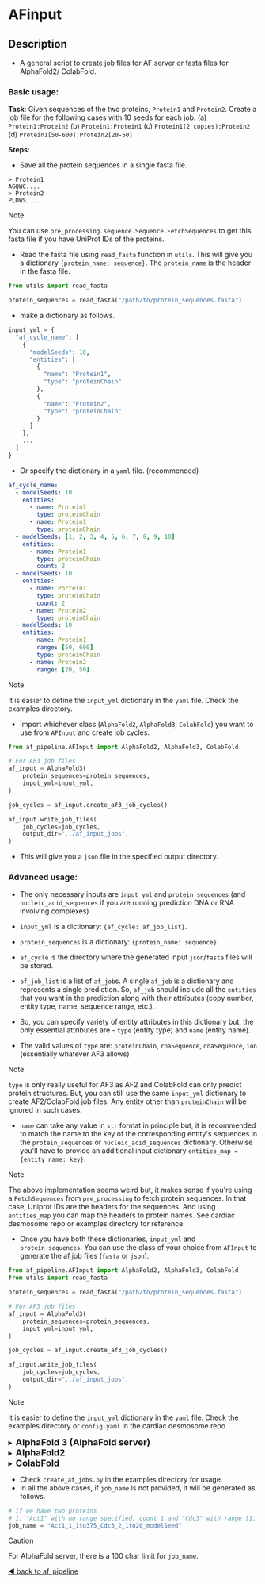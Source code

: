 # AFinput

## Description
- A general script to create job files for AF server or fasta files for AlphaFold2/ ColabFold.

### Basic usage:

**Task**:
Given sequences of the two proteins, `Protein1` and `Protein2`. Create a job file for the following cases with 10 seeds for each job. (a) `Protein1:Protein2` (b) `Protein1:Protein1` (c) `Protein1(2 copies):Protein2` (d) `Protein1[50-600]:Protein2[20-50]`

**Steps**:

- Save all the protein sequences in a single fasta file.

```fasta
> Protein1
AGQWC....
> Protein2
PLDWS....
```

> [!NOTE]
> You can use `pre_processing.sequence.Sequence.FetchSequences` to get this fasta file if you have UniProt IDs of the proteins.

- Read the fasta file using `read_fasta` function in `utils`. This will give you a dictionary `{protein_name: sequence}`. The `protein_name` is the header in the fasta file.

```python
from utils import read_fasta

protein_sequences = read_fasta("/path/to/protein_sequences.fasta")
```

- make a dictionary as follows.

```python
input_yml = {
  "af_cycle_name": [
    {
      "modelSeeds": 10,
      "entities": [
        {
          "name": "Protein1",
          "type": "proteinChain"
        },
        {
          "name": "Protein2",
          "type": "proteinChain"
        }
      ]
    },
    ...
  ]
}
```

- Or specify the dictionary in a `yaml` file. (recommended)

```yaml
af_cycle_name:
  - modelSeeds: 10
    entities:
      - name: Protein1
        type: proteinChain
      - name: Protein1
        type: proteinChain
  - modelSeeds: [1, 2, 3, 4, 5, 6, 7, 8, 9, 10]
    entities:
      - name: Protein1
        type: proteinChain
        count: 2
  - modelSeeds: 10
    entities:
      - name: Portein1
        type: proteinChain
        count: 2
      - name: Protein2
        type: proteinChain
  - modelSeeds: 10
    entities:
      - name: Protein1
        range: [50, 600]
        type: proteinChain
      - name: Protein2
        range: [20, 50]
```

> [!NOTE]
> It is easier to define the `input_yml` dictionary in the `yaml` file.
> Check the examples directory.

- Import whichever class (`AlphaFold2`, `AlphaFold3`, `ColabFold`) you want to use from `AFInput` and create job cycles.

```python
from af_pipeline.AFInput import AlphaFold2, AlphaFold3, ColabFold

# For AF3 job files
af_input = AlphaFold3(
    protein_sequences=protein_sequences,
    input_yml=input_yml,
)

job_cycles = af_input.create_af3_job_cycles()

af_input.write_job_files(
    job_cycles=job_cycles,
    output_dir="../af_input_jobs",
)
```

- This will give you a `json` file in the specified output directory.

### Advanced usage:

- The only necessary inputs are `input_yml` and `protein_sequences` (and `nucleic_acid_sequences` if you are running prediction DNA or RNA involving complexes)

- `input_yml` is a dictionary: `{af_cycle: af_job_list}`.

- `protein_sequences` is a dictionary: `{protein_name: sequence}`

- `af_cycle` is the directory where the generated input `json`/`fasta` files will be stored.

- `af_job_list` is a list of `af_job`s. A single `af_job` is a dictionary and represents a single prediction. So, `af_job` should include all the `entities` that you want in the prediction along with their attributes (copy number, entity type, name, sequence range, etc.).

- So, you can specify variety of entity attributes in this dictionary but, the only essential attributes are - `type` (entity type) and `name` (entity name).
- The valid values of `type` are: `proteinChain`, `rnaSequence`, `dnaSequence`, `ion` (essentially whatever AF3 allows)

> [!NOTE]
> `type` is only really useful for AF3 as AF2 and ColabFold can only predict protein structures. 
> But, you can still use the same `input_yml` dictionary to create AF2/ColabFold job files. Any entity other than `proteinChain` will be ignored in such cases.

- `name` can take any value in `str` format in principle but, it is recommended to match the name to the key of the corresponding entity's sequences in the `protein_sequences` or `nucleic_acid_sequences` dictionary. Otherwise you'll have to provide an additional input dictionary `entities_map = {entity_name: key}`.

> [!NOTE]
> The above implementation seems weird but, it makes sense if you're using a `FetchSequences` from `pre_processing` to fetch protein sequences. In that case, Uniprot IDs are the headers for the sequences. And using `entities_map` you can map the headers to protein names. See cardiac desmosome repo or examples directory for reference.

- Once you have both these dictionaries, `input_yml` and `protein_sequences`. You can use the class of your choice from `AFInput` to generate the af job files (`fasta` or `json`).

```python
from af_pipeline.AFInput import AlphaFold2, AlphaFold3, ColabFold
from utils import read_fasta

protein_sequences = read_fasta("/path/to/protein_sequences.fasta")

# For AF3 job files
af_input = AlphaFold3(
    protein_sequences=protein_sequences,
    input_yml=input_yml,
)

job_cycles = af_input.create_af3_job_cycles()

af_input.write_job_files(
    job_cycles=job_cycles,
    output_dir="../af_input_jobs",
)
```

> [!NOTE]
> It is easier to define the `input_yml` dictionary in the `yaml` file.
> Check the examples directory or `config.yaml` in the cardiac desmosome repo.

<details>
<summary>
<span style="font-size: 18px"> <b>AlphaFold 3 (AlphaFold server)</b></span>
</summary>

```mermaid
---
config:
    class:
        hideEmptyMembersBox: true
---
classDiagram
  class AlphaFold3 {
      - __init__(self, input_yml, protein_sequences, nucleic_acid_sequences, entities_map) None
      + create_af3_job_cycles(self) Dict[str, List[Dict[str, Any]]]
      + write_to_json(self, sets_of_n_jobs, file_name, output_dir)
      + write_job_files(self, job_cycles, output_dir)
  }
```

```yaml
RNA_DNA_complex_8I54: # job cycle (required)
  - name: "Lb2Cas12a_RNA_DNA_complex" # job name  (not required)
    modelSeeds: [1,2] # 2 models with seeds 1 and 2 (not required)
    entities:
    # protein entity
      - name: "Lb2Cas12a" # (required)
        type: "proteinChain" # (required)
        count: 1
        glycans:
        - - "BMA"
          - 5
        modifications:
        - - "CCD_HY3"
          - 11
    # RNA entity
      - name: "RNA_33"
        type: "rnaSequence"
    # DNA entities
      - name: "DNA_25"
        type: "dnaSequence"
      - name: "DNA_mod"
        type: "dnaSequence"
        modifications: [["CCD_6OG", 2], ["CCD_6MA", 1]]
      - name: "MG"
        type: "ion"
        count: 1
```

- The only required keys are:
  1. job cycle
  2. name and type in entities

- For most of our use cases, the input will look like this:

```yaml
job_cycle:
# job 1
  - modelSeeds: 20
    entities:
      - name: "protein_1"
        type: "proteinChain"
      - name: "protein_2"
        type: "proteinChain"
# job 2
  - entities:
      - name: "dna_1"
        type: "dnaSequence"
      - name: "protein_2"
        type: "proteinChain"
```

**Usage:**
- For allowed entity types as well as PTMs, ligands and ions, refer to `af_constants.py` or [JSON file format for AlphaFold Server jobs](https://github.com/google-deepmind/alphafold/tree/main/server) 
- `modelSeeds` can either be an `int` or `list`.
  1. if `isinstance(modelSeeds, int)` -> `modelSeeds = random.sample(range(1, 10 * num_seeds), num_seeds)`
  2. if `isinstance(modelSeeds, list)` -> list taken as is

  Each seed in the list will be considered as a new job.
- Input `yaml` file can contain multiple cycles, each with multiple jobs

```python
from af_pipeline.AFinput import AlphaFold3

entities_map = read_json("./input/entities_map.json")
protein_sequences = read_fasta("./input/protein_sequences.fasta")
nucleic_acid_sequences = read_fasta("./input/nucleic_acid_sequences.fasta")
input_yml = yaml.load(open("./input/af_server_targets.yaml"), Loader=yaml.FullLoader)

af_input = AlphaFold3(
    protein_sequences=protein_sequences, # required (output of fetch_sequences.py)
    input_yml=input_yml, # required
    nucleic_acid_sequences=nucleic_acid_sequences, # optional only in case of DNA or RNA sequences
    entities_map=entities_map, # optional if protein_sequences have protein names as headers and they match with input yaml
)

af_input.output_dir = args.output
job_cycles = af_input.create_af3_job_cycles()
af_input.write_job_files(job_cycles=job_cycles)
```
</details>

<details>
<summary>
<span style="font-size: 18px"><b>AlphaFold2</b></span>
</summary>

```mermaid
---
config:
  class:
    hideEmptyMembersBox: True
---
classDiagram
  class AlphaFold2 {
      - __init__(self, input_yml, protein_sequences, entities_map) None
      + create_af2_job_cycles(self) Dict[str, List[Tuple[Dict[str, str], str]]]
      + write_to_fasta(self, fasta_dict, file_name, output_dir)
      + write_job_files(self, job_cycles, output_dir)
      + generate_job_entities(self, job_info) Tuple[Dict[str, str], str]
      + get_entity_info(self, job_info, info_type, default_val) List[Dict[str, Any]]
      + get_entity_sequences(self, ranges, headers) List[str]
      + generate_job_name(self, job_dict) str
      + warning_not_protien(self, job_info, job_name)
  }
```

**Input:** `.yaml` file in the same format as AlphaFold3.

**Output:** `.fasta` file in the following format.

```fasta
> seq1_header
sequence1
> seq2_header
sequence2
> seq3_header
sequence3
```

- Entities with type other than `proteinChain` will be ignored and only protein chains will be used to create the fasta file.
- Any modification of the protein will also be ignored.
- `Modelseeds` will also be ignored.

```yaml
# example input file for AlphaFold2

job_cycle:
  - entities:
    - name: "Act1"
      type: "proteinChain"
      range: [10, 375]
      count: 1
    - name: "Cdc3"
      type: "proteinChain"
      range: [1, 20]
      count: 1
```

- `range` and `count` are optional.


```python
from af_pipeline.AFinput import AlphaFold2

entities_map = read_json("./input/entities_map.json")
protein_sequences = read_fasta("./input/protein_sequences.fasta")
input_yml = yaml.load(open("./input/af_server_targets.yaml"), Loader=yaml.FullLoader)

af_input = AlphaFold2(
    protein_sequences=protein_sequences, # required (output of fetch_sequences.py)
    input_yml=input_yml, # required
    entities_map=entities_map, # optional if protein_sequences have protein names as headers and they match with input yaml
)

af_input.output_dir = args.output
job_cycles = af_input.create_af2_job_cycles()
af_input.write_job_files(job_cycles=job_cycles)
```
</details>


<details>
<summary>
<span style="font-size: 18px"><b>ColabFold</b></span>
</summary>

```mermaid
---
config:
  class:
    hideEmptyMembersBox: True
---
classDiagram
  class ColabFold {
    - __init__(self, input_yml, protein_sequences, entities_map) None
    + create_colabfold_job_cycles(self) Dict[str, List[Tuple[Dict[str, str], str]]]
  }
  ColabFold --|> AlphaFold2
```

**Input:** `.yaml` file in the same format as AlphaFold3.

**Output:** `.fasta` file in the following format.

```fasta
> header or job name
sequence1:
sequence2:
sequence3
```

- This class inherits from `AlphaFold2`, only `crete_colabfold_job_cycles` is different

```yaml
# example input file for ColabFold

job_cycle:
  - entities:
    - name: "Act1"
      type: "proteinChain"
      range: [10, 375]
      count: 1
    - name: "Cdc3"
      type: "proteinChain"
      range: [1, 20]
      count: 1
```

- `range` and `count` are optional.


```python
from af_pipeline.AFinput import ColabFold

entities_map = read_json("./input/entities_map.json")
protein_sequences = read_fasta("./input/protein_sequences.fasta")
input_yml = yaml.load(open("./input/af_server_targets.yaml"), Loader=yaml.FullLoader)

af_input = ColabFold(
    protein_sequences=protein_sequences, # required (output of fetch_sequences.py)
    input_yml=input_yml, # required
    entities_map=entities_map, # optional if protein_sequences have protein names as headers and they match with input yaml
)

af_input.output_dir = args.output
job_cycles = af_input.create_colabfold_job_cycles()
af_input.write_job_files(job_cycles=job_cycles)
```

</details>

- Check `create_af_jobs.py` in the examples directory for usage.
- In all the above cases, if `job_name` is not provided, it will be generated as follows.

```python
# if we have two proteins
# 1. "Act1" with no range specified, count 1 and "Cdc3" with range [1, 20] and count 2.
job_name = "Act1_1_1to375_Cdc3_2_1to20_modelSeed"
```

> [!CAUTION]
> For AlphaFold server, there is a 100 char limit for `job_name`.


[:arrow_backward: back to af_pipeline](/af_pipeline/README.md)